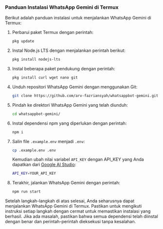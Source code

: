 ### Panduan Instalasi WhatsApp Gemini di Termux

Berikut adalah panduan instalasi untuk menjalankan WhatsApp Gemini di Termux:

1. Perbarui paket Termux dengan perintah:
   ```bash
   pkg update
   ```

2. Instal Node.js LTS dengan menjalankan perintah berikut:
   ```bash
   pkg install nodejs-lts
   ```

3. Instal beberapa paket pendukung dengan perintah:
   ```bash
   pkg install curl wget nano git
   ```

4. Unduh repositori WhatsApp Gemini dengan menggunakan Git:
   ```bash
   git clone https://github.com/arv-fazriansyah/whatsappbot-gemini.git
   ```

5. Pindah ke direktori WhatsApp Gemini yang telah diunduh:
   ```bash
   cd whatsappbot-gemini/
   ```

6. Instal dependensi npm yang diperlukan dengan perintah:
   ```bash
   npm i
   ```

7. Salin file `.example.env` menjadi `.env`:
   ```bash
   cp .example.env .env
   ```
   Kemudian ubah nilai variabel `API_KEY` dengan API_KEY yang Anda dapatkan dari [Google AI Studio](https://aistudio.google.com/app/apikey):
   ```bash
   API_KEY=YOUR_API_KEY
   ```

8. Terakhir, jalankan WhatsApp Gemini dengan perintah:
   ```bash
   npm run start
   ```

Setelah langkah-langkah di atas selesai, Anda seharusnya dapat menjalankan WhatsApp Gemini di Termux. Pastikan untuk mengikuti instruksi setiap langkah dengan cermat untuk memastikan instalasi yang berhasil. Jika ada masalah, pastikan bahwa semua dependensi telah diinstal dengan benar dan perintah-perintah dieksekusi tanpa kesalahan.
